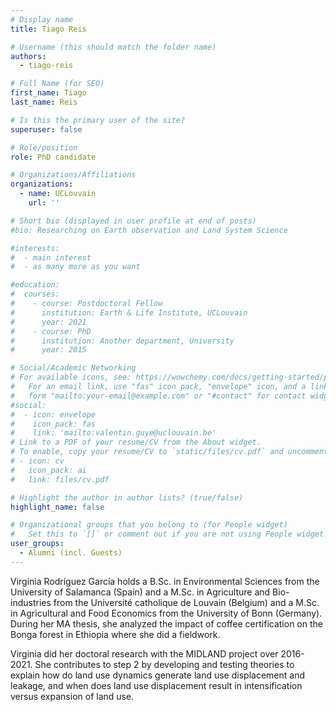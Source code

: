 ```yaml
---
# Display name
title: Tiago Reis

# Username (this should match the folder name)
authors:
  - tiago-reis

# Full Name (for SEO)
first_name: Tiago 
last_name: Reis

# Is this the primary user of the site?
superuser: false

# Role/position
role: PhD candidate

# Organizations/Affiliations
organizations:
  - name: UCLouvain
    url: ''

# Short bio (displayed in user profile at end of posts)
#bio: Researching on Earth observation and Land System Science

#interests:
#  - main interest
#  - as many more as you want

#education:
#  courses:
#    - course: Postdoctoral Fellow 
#      institution: Earth & Life Institute, UCLouvain
#      year: 2021
#    - course: PhD 
#      institution: Another department, University
#      year: 2015

# Social/Academic Networking
# For available icons, see: https://wowchemy.com/docs/getting-started/page-builder/#icons
#   For an email link, use "fas" icon pack, "envelope" icon, and a link in the
#   form "mailto:your-email@example.com" or "#contact" for contact widget.
#social:
#  - icon: envelope
#    icon_pack: fas
#    link: 'mailto:valentin.guye@uclouvain.be'
# Link to a PDF of your resume/CV from the About widget.
# To enable, copy your resume/CV to `static/files/cv.pdf` and uncomment the lines below.
# - icon: cv
#   icon_pack: ai
#   link: files/cv.pdf

# Highlight the author in author lists? (true/false)
highlight_name: false

# Organizational groups that you belong to (for People widget)
#   Set this to `[]` or comment out if you are not using People widget.
user_groups:
  - Alumni (incl. Guests)
---
```


Virginia Rodríguez García holds a B.Sc. in Environmental Sciences from the University of Salamanca (Spain) and a M.Sc. in Agriculture and Bio-industries from the Université catholique de Louvain (Belgium) and a M.Sc. in Agricultural and Food Economics from the University of Bonn (Germany). During her MA thesis, she analyzed the impact of coffee certification on the Bonga forest in Ethiopia where she did a fieldwork.

Virginia did her doctoral research with the MIDLAND project over 2016-2021. She contributes to step 2 by developing and testing theories to explain how do land use dynamics generate land use displacement and leakage, and when does land use displacement result in intensification versus expansion of land use.